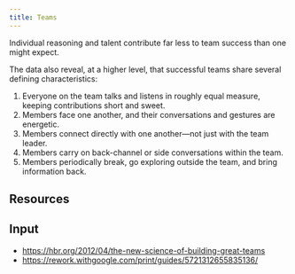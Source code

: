 ```yaml
---
title: Teams
---
```


Individual reasoning and talent contribute far less to team success than one might expect.

The data also reveal, at a higher level, that successful teams share several defining characteristics:
1. Everyone on the team talks and listens in roughly equal measure, keeping contributions short and sweet.
2. Members face one another, and their conversations and gestures are energetic.
3. Members connect directly with one another—not just with the team leader.
4. Members carry on back-channel or side conversations within the team.
5. Members periodically break, go exploring outside the team, and bring information back.


## Resources

## Input
- https://hbr.org/2012/04/the-new-science-of-building-great-teams
- https://rework.withgoogle.com/print/guides/5721312655835136/
